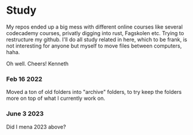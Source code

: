 # Study

My repos ended up a big mess with different online courses like several codecademy courses, privatly digging into rust, Fagskolen etc.
Trying to restructure my github. I'll do all study related in here, which to be frank, is not
interesting for anyone but myself to move files between computers, haha.

Oh well. Cheers!
Kenneth


### Feb 16 2022
Moved a ton of old folders into "archive" folders, to try keep the folders more on top of what I currently work on.

### June 3 2023
Did I mena 2023 above?
